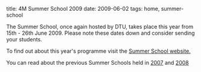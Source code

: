 title: 4M Summer School 2009
date: 2009-06-02 
tags: home, summer-school


The Summer School, once again hosted by DTU, takes place this year from 15th - 26th June 2009. Please note these dates down and consider sending your students.
<!--break-->
To find out about this year's programme visit the [Summer School website.]( http://www.me.mek.dtu.dk/English/Education/PhD%20Summer%20School.aspx)

You can read about the previous Summer Schools held in [2007](http://www.4m-net.org/node/2190) and [2008](http://www.4m-net.org/node/2796)